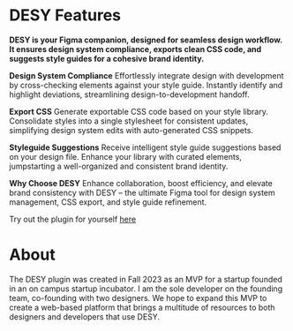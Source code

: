# DESY Features
**DESY is your Figma companion, designed for seamless design workflow. It ensures design system compliance, exports clean CSS code, and suggests style guides for a cohesive brand identity.**

**Design System Compliance**
Effortlessly integrate design with development by cross-checking elements against your style guide. Instantly identify and highlight deviations, streamlining design-to-development handoff.

**Export CSS**
Generate exportable CSS code based on your style library. Consolidate styles into a single stylesheet for consistent updates, simplifying design system edits with auto-generated CSS snippets.

**Styleguide Suggestions**
Receive intelligent style guide suggestions based on your design file. Enhance your library with curated elements, jumpstarting a well-organized and consistent brand identity.

**Why Choose DESY**
Enhance collaboration, boost efficiency, and elevate brand consistency with DESY – the ultimate Figma tool for design system management, CSS export, and style guide refinement.

Try out the plugin for yourself [here](https://www.figma.com/community/plugin/1298509817622924152/desy)

# About 
The DESY plugin was created in Fall 2023 as an MVP for a startup founded in an on campus startup incubator. I am the sole developer on the founding team, co-founding with two designers. We hope to expand this MVP to create a web-based platform that brings a multitude of resources to both designers and developers that use DESY.

